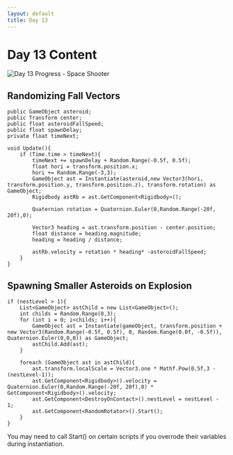 ```yaml
---
layout: default
title: Day 13
---
```


# Day 13 Content

![Day 13 Progress - Space Shooter](/30days-unity2d/images/Day13_1.gif)

## Randomizing Fall Vectors
```
public GameObject asteroid;
public Transform center;
public float asteroidFallSpeed;
public float spawnDelay;
private float timeNext;

void Update(){
    if (Time.time > timeNext){
        timeNext += spawnDelay + Random.Range(-0.5f, 0.5f);
        float hori = transform.position.x;
        hori += Random.Range(-3,3);
        GameObject ast = Instantiate(asteroid,new Vector3(hori, transform.position.y, transform.position.z), transform.rotation) as GameObject;
        Rigidbody astRb = ast.GetComponent<Rigidbody>();
        
        Quaternion rotation = Quaternion.Euler(0,Random.Range(-20f, 20f),0);

        Vector3 heading = ast.transform.position - center.position;
        float distance = heading.magnitude;
        heading = heading / distance;

        astRb.velocity = rotation * heading* -asteroidFallSpeed;
    }
}
```

## Spawning Smaller Asteroids on Explosion
```
if (nestLevel > 1){
    List<GameObject> astChild = new List<GameObject>();
    int childs = Random.Range(0,3);
    for (int i = 0; i<childs; i++){
        GameObject ast = Instantiate(gameObject, transform.position + new Vector3(Random.Range(-0.5f, 0.5f), 0, Random.Range(0.0f, -0.5f)), Quaternion.Euler(0,0,0)) as GameObject;
        astChild.Add(ast);
    }

    foreach (GameObject ast in astChild){
        ast.transform.localScale = Vector3.one * Mathf.Pow(0.5f,3 - (nestLevel-1));
        ast.GetComponent<Rigidbody>().velocity = Quaternion.Euler(0,Random.Range(-20f, 20f),0) * GetComponent<Rigidbody>().velocity;
        ast.GetComponent<DestroyOnContact>().nestLevel = nestLevel - 1;
        ast.GetComponent<RandomRotator>().Start();
    }
}
```

You may need to call Start() on certain scripts if you overrode their variables during instantiation.


